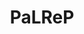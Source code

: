 ---
hackday: "14-newcastle"
title: "PaLReP"
summary: "Patient Led Research Platform"
team:
  - "Kathleen Vancleef"
  - "Harry Coenen"
  - "Sven Fischer"
  - "Lisa McClure"
  - "Eve Barabas"
---